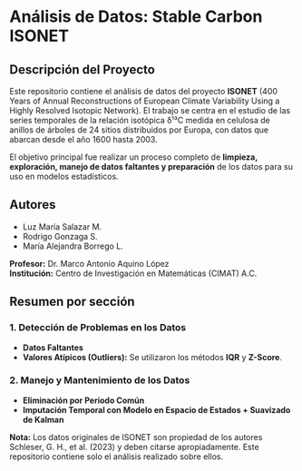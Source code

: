 # Análisis de Datos: Stable Carbon ISONET

## Descripción del Proyecto

Este repositorio contiene el análisis de datos del proyecto **ISONET** (400 Years of Annual Reconstructions of European Climate Variability Using a Highly Resolved Isotopic Network). El trabajo se centra en el estudio de las series temporales de la relación isotópica δ¹³C medida en celulosa de anillos de árboles de 24 sitios distribuidos por Europa, con datos que abarcan desde el año 1600 hasta 2003.

El objetivo principal fue realizar un proceso completo de **limpieza, exploración, manejo de datos faltantes y preparación** de los datos para su uso en modelos estadísticos. 

## Autores

- Luz María Salazar M.
- Rodrigo Gonzaga S.
- María Alejandra Borrego L.

**Profesor:** Dr. Marco Antonio Aquino López  
**Institución:** Centro de Investigación en Matemáticas (CIMAT) A.C.

## Resumen por sección

### 1. Detección de Problemas en los Datos
- **Datos Faltantes**
- **Valores Atípicos (Outliers):** Se utilizaron los métodos **IQR** y **Z-Score**.

### 2. Manejo y Mantenimiento de los Datos
-  **Eliminación por Período Común**
-  **Imputación Temporal con Modelo en Espacio de Estados + Suavizado de Kalman** 



**Nota:** Los datos originales de ISONET son propiedad de los autores Schleser, G. H., et al. (2023) y deben citarse apropiadamente. Este repositorio contiene solo el análisis realizado sobre ellos.
